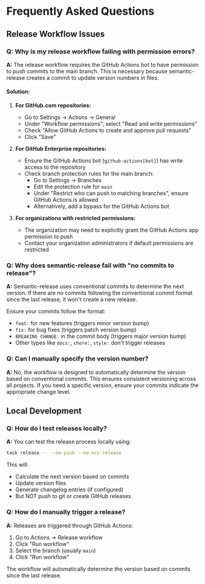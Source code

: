 # Frequently Asked Questions

## Release Workflow Issues

### Q: Why is my release workflow failing with permission errors?

**A:** The release workflow requires the GitHub Actions bot to have permission to push commits to the main branch. This is necessary because semantic-release creates a commit to update version numbers in files.

#### Solution:

1. **For GitHub.com repositories:**
   - Go to Settings → Actions → General
   - Under "Workflow permissions", select "Read and write permissions"
   - Check "Allow GitHub Actions to create and approve pull requests"
   - Click "Save"

2. **For GitHub Enterprise repositories:**
   - Ensure the GitHub Actions bot (`github-actions[bot]`) has write access to the repository
   - Check branch protection rules for the main branch:
     - Go to Settings → Branches
     - Edit the protection rule for `main`
     - Under "Restrict who can push to matching branches", ensure GitHub Actions is allowed
     - Alternatively, add a bypass for the GitHub Actions bot

3. **For organizations with restricted permissions:**
   - The organization may need to explicitly grant the GitHub Actions app permission to push
   - Contact your organization administrators if default permissions are restricted

### Q: Why does semantic-release fail with "no commits to release"?

**A:** Semantic-release uses conventional commits to determine the next version. If there are no commits following the conventional commit format since the last release, it won't create a new release.

Ensure your commits follow the format:
- `feat:` for new features (triggers minor version bump)
- `fix:` for bug fixes (triggers patch version bump)
- `BREAKING CHANGE:` in the commit body (triggers major version bump)
- Other types like `docs:`, `chore:`, `style:` don't trigger releases

### Q: Can I manually specify the version number?

**A:** No, the workflow is designed to automatically determine the version based on conventional commits. This ensures consistent versioning across all projects. If you need a specific version, ensure your commits indicate the appropriate change level.

## Local Development

### Q: How do I test releases locally?

**A:** You can test the release process locally using:
```bash
task release -- --no-push --no-vcs-release
```

This will:
- Calculate the next version based on commits
- Update version files
- Generate changelog entries (if configured)
- But NOT push to git or create GitHub releases

### Q: How do I manually trigger a release?

**A:** Releases are triggered through GitHub Actions:
1. Go to Actions → Release workflow
2. Click "Run workflow"
3. Select the branch (usually `main`)
4. Click "Run workflow"

The workflow will automatically determine the version based on commits since the last release.
